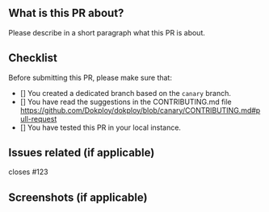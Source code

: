 ## What is this PR about?

Please describe in a short paragraph what this PR is about.

## Checklist

Before submitting this PR, please make sure that:

- [] You created a dedicated branch based on the `canary` branch.
- [] You have read the suggestions in the CONTRIBUTING.md file https://github.com/Dokploy/dokploy/blob/canary/CONTRIBUTING.md#pull-request
- [] You have tested this PR in your local instance.

## Issues related (if applicable)

closes #123

## Screenshots (if applicable)

